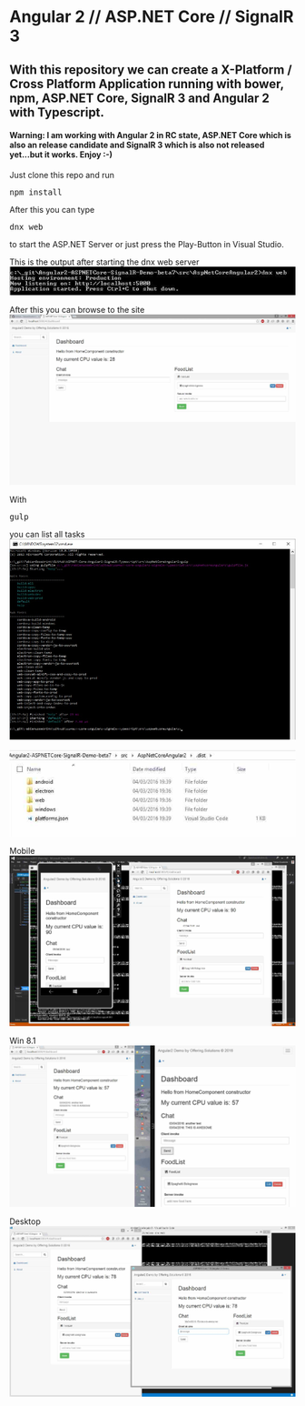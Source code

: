 # Angular 2 // ASP.NET Core // SignalR 3

## With this repository we can create a X-Platform / Cross Platform Application running with bower, npm, ASP.NET Core, SignalR 3 and Angular 2 with Typescript.

#### Warning: I am working with Angular 2 in RC state, ASP.NET Core which is also an release candidate and SignalR 3 which is also not released yet...but it works. Enjoy :-)

Just clone this repo and run <pre>npm install</pre>
After this you can type <pre>dnx web</pre> to start the ASP.NET Server or just press the Play-Button in Visual Studio.

This is the output after starting the dnx web server
![alt text](_gitAssets/commandLineWebServer.jpg "dnx web server")

After this you can browse to the site
![alt text](_gitAssets/screenshot1.jpg "dnx web server")

With <pre>gulp</pre> you can list all tasks
![alt text](_gitAssets/gulp-tasks.jpg "dnx web server")

![alt text](_gitAssets/dist-folder.jpg "dnx web server")

Mobile
![alt text](_gitAssets/xplatform1.jpg "dnx web server")

Win 8.1
![alt text](_gitAssets/xplatform2_win81.jpg "dnx web server")

Desktop
![alt text](_gitAssets/xplatform3.jpg "dnx web server")